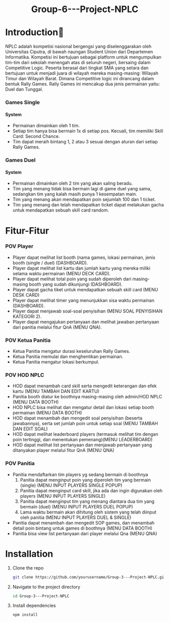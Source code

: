 <h1 align="center">Group-6---Project-NPLC</h>

# Introduction👋
NPLC adalah kompetisi nasional bergengsi yang diselenggarakan oleh Universitas Ciputra, di bawah naungan Student Union dari Departemen Informatika. Kompetisi ini bertujuan sebagai platform untuk mengumpulkan tim-tim dari sekolah menengah atas di seluruh negeri, bersaing dalam Competitive Logic. Peserta berasal dari tingkat SMA yang setara dan bertujuan untuk menjadi juara di wilayah mereka masing-masing: Wilayah Timur dan Wilayah Barat. Dimana Competitive logic ini dirancang dalam bentuk Rally Games. Rally Games ini mencakup dua jenis permainan yaitu: Duel dan Tunggal.

### Games Single
#### System 
- Permainan dimainkan oleh 1 tim.
- Setiap tim hanya bisa bermain 1x di setiap pos. Kecuali, tim memiliki Skill Card: Second Chance.
- Tim dapat meraih bintang 1, 2 atau 3 sesuai dengan aturan dari setiap Rally Games.
  
### Games Duel
#### System 
- Permainan dimainkan oleh 2 tim yang akan saling beradu.
- Tim yang menang tidak bisa bermain lagi di game duel yang sama, sedangkan tim yang kalah masih punya 1 kesempatan main.
- Tim yang menang akan mendapatkan poin sejumlah 100 dan 1 ticket.
- Tim yang menang dan telah mendapatkan ticket dapat melakukan gacha untuk mendapatkan sebuah skill card random.


# Fitur-Fitur
### POV Player
- Player dapat melihat list booth (nama games, lokasi permainan, jenis booth (single / duel) (DASHBOARD).
- Player dapat melihat list kartu dan jumlah kartu yang mereka miliki selama waktu permainan  (MENU DECK CARD).
- Player dapat melihat total poin yang sudah diperoleh dari masing-masing booth yang sudah dikunjungi  (DASHBOARD).
- Player dapat gacha tiket untuk mendapatkan sebuah skill card (MENU DESK CARD)
- Player dapat melihat timer yang menunjukkan sisa waktu permainan  (DASHBOARD).
- Player dapat menjawab soal-soal penyisihan  (MENU SOAL PENYISIHAN KATEGORI 2).
- Player dapat mengajukan pertanyaan dan melihat jawaban pertanyaan dari panitia melalui fitur QnA  (MENU QNA).

### POV Ketua Panitia 
- Ketua Panitia mengatur durasi keseluruhan Rally Games.
- Ketua Panitia memulai dan menghentikan permainan.
- Ketua Panitia mengatur lokasi berkumpul.

### POV HOD NPLC
- HOD dapat menambah card skill serta mengedit keterangan dan efek kartu  (MENU TAMBAH DAN EDIT KARTU)
- Panitia booth diatur ke boothnya masing-masing oleh admin/HOD NPLC  (MENU DATA BOOTH)
- HOD NPLC bisa melihat dan mengatur detail dan lokasi setiap booth permainan (MENU DATA BOOTH)
- HOD dapat menambah dan mengedit soal penyisihan (beserta jawabannya), serta set jumlah poin untuk setiap soal  (MENU TAMBAH DAN EDIT SOAL)
- HOD dapat melihat leaderboard players (termasuk melihat tim dengan poin tertinggi, dan menentukan pemenang)(MENU LEADERBOARD)
- HOD dapat melihat list pertanyaan dan menjawab pertanyaan yang ditanyakan player melalui fitur QnA  (MENU QNA)

 ### POV Panitia
 - Panitia mendaftarkan tim players yg sedang bermain di boothnya 
   1. Panitia dapat menginput poin yang diperoleh tim yang bermain (single) (MENU INPUT PLAYERS SINGLE POPUP)
   2. Panitia dapat menginput card skill, jika ada dan ingin digunakan oleh players  (MENU INPUT PLAYERS SINGLE)
   3. Panitia dapat menginput tim yang menang diantara dua tim yang bermain (duel)  (MENU INPUT PLAYERS DUEL POPUP)
   4. Lama waktu bermain akan dihitung oleh sistem yang telah diinput oleh panitia (MENU INPUT PLAYERS DUEL & SINGLE)
- Panitia dapat menambah dan mengedit SOP games, dan menambah detail poin bintang untuk games di boothnya  (MENU DATA BOOTH)
- Panitia bisa view list pertanyaan dari player melalui Qna (MENU QNA)

# Installation
1. Clone the repo
   ```sh
   git clone https://github.com/yourusername/Group-3---Project-NPLC.git
   ```
2. Navigate to the project directory
   ```sh
   cd Group-3---Project-NPLC
   ```
3. Install dependencies
   ```sh
   npm install
   ```












